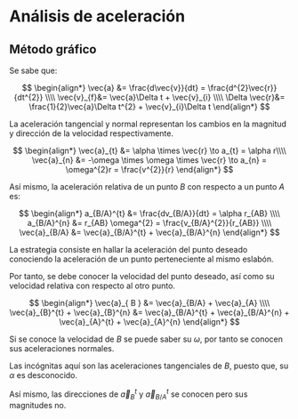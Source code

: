 # Análisis de aceleración

## Método gráfico

 Se sabe que:

$$
\begin{align*}
	\vec{a} &= \frac{d\vec{v}}{dt} = \frac{d^{2}\vec{r}}{dt^{2}} \\\\
	\vec{v}_{f}&=  \vec{a}\Delta t + \vec{v}_{i} \\\\
	\Delta \vec{r}&=  \frac{1}{2}\vec{a}\Delta t^{2} + \vec{v}_{i}\Delta t
\end{align*}
$$

La aceleración tangencial y normal representan los cambios en la magnitud y dirección de la velocidad respectivamente.

$$
\begin{align*}
	\vec{a}_{t} &= \alpha \times \vec{r} \to a_{t} = \alpha r\\\\
	\vec{a}_{n} &= -\omega \times \omega \times \vec{r} \to a_{n} = \omega^{2}r = \frac{v^{2}}{r}
\end{align*}
$$

Así mismo, la aceleración relativa de un punto $B$ con respecto a un punto $A$ es:

$$
\begin{align*}
	a_{B/A}^{t} &= \frac{dv_{B/A}}{dt} = \alpha r_{AB} \\\\
	a_{B/A}^{n} &= r_{AB} \omega^{2} = \frac{v_{B/A}^{2}}{r_{AB}}  \\\\
	\vec{a}_{B/A} &= \vec{a}_{B/A}^{t} + \vec{a}_{B/A}^{n}
\end{align*}
$$

La estrategia consiste en hallar la aceleración del punto deseado conociendo la aceleración de un punto perteneciente al mismo eslabón.

Por tanto, se debe conocer la velocidad del punto deseado, así como su velocidad relativa con respecto al otro punto.

$$
\begin{align*}
	\vec{a}_{ B } &= \vec{a}_{B/A} + \vec{a}_{A} \\\\
	\vec{a}_{B}^{t} + \vec{a}_{B}^{n} &= \vec{a}_{B/A}^{t} + \vec{a}_{B/A}^{n} + \vec{a}_{A}^{t} + \vec{a}_{A}^{n}
\end{align*}
$$

Si se conoce la velocidad de $B$ se puede saber su $\omega$, por tanto se conocen sus aceleraciones normales.

Las incógnitas aquí son las aceleraciones tangenciales de $B$, puesto que, su $\alpha$ es desconocido.

Así mismo, las direcciones de $\vec{a}_{B}^{t}$ y $\vec{a}_{B/A}^{t}$ se conocen pero sus magnitudes no.






